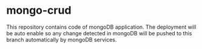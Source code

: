 # mongo-crud
This repository contains code of mongoDB application. The deployment will be auto enable so any change detected in mongoDB will be pushed to this branch automatically by mongoDB services.
